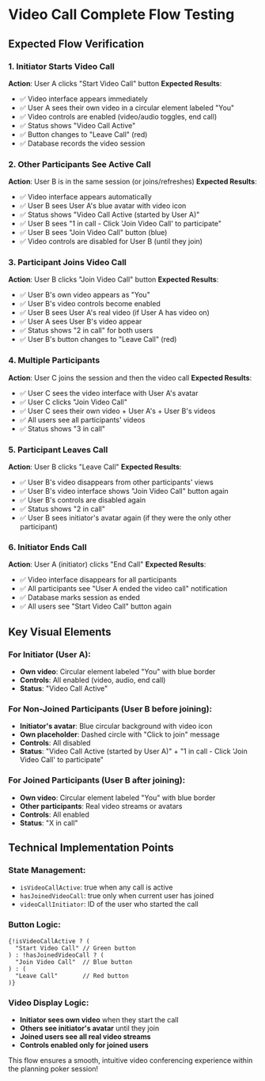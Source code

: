 # Video Call Complete Flow Testing

## Expected Flow Verification

### 1. **Initiator Starts Video Call**

**Action**: User A clicks "Start Video Call" button
**Expected Results**:
- ✅ Video interface appears immediately
- ✅ User A sees their own video in a circular element labeled "You"
- ✅ Video controls are enabled (video/audio toggles, end call)
- ✅ Status shows "Video Call Active"
- ✅ Button changes to "Leave Call" (red)
- ✅ Database records the video session

### 2. **Other Participants See Active Call**

**Action**: User B is in the same session (or joins/refreshes)
**Expected Results**:
- ✅ Video interface appears automatically
- ✅ User B sees User A's blue avatar with video icon
- ✅ Status shows "Video Call Active (started by User A)"
- ✅ User B sees "1 in call - Click 'Join Video Call' to participate"
- ✅ User B sees "Join Video Call" button (blue)
- ✅ Video controls are disabled for User B (until they join)

### 3. **Participant Joins Video Call**

**Action**: User B clicks "Join Video Call" button
**Expected Results**:
- ✅ User B's own video appears as "You"
- ✅ User B's video controls become enabled
- ✅ User B sees User A's real video (if User A has video on)
- ✅ User A sees User B's video appear
- ✅ Status shows "2 in call" for both users
- ✅ User B's button changes to "Leave Call" (red)

### 4. **Multiple Participants**

**Action**: User C joins the session and then the video call
**Expected Results**:
- ✅ User C sees the video interface with User A's avatar
- ✅ User C clicks "Join Video Call"
- ✅ User C sees their own video + User A's + User B's videos
- ✅ All users see all participants' videos
- ✅ Status shows "3 in call"

### 5. **Participant Leaves Call**

**Action**: User B clicks "Leave Call"
**Expected Results**:
- ✅ User B's video disappears from other participants' views
- ✅ User B's video interface shows "Join Video Call" button again
- ✅ User B's controls are disabled again
- ✅ Status shows "2 in call"
- ✅ User B sees initiator's avatar again (if they were the only other participant)

### 6. **Initiator Ends Call**

**Action**: User A (initiator) clicks "End Call"
**Expected Results**:
- ✅ Video interface disappears for all participants
- ✅ All participants see "User A ended the video call" notification
- ✅ Database marks session as ended
- ✅ All users see "Start Video Call" button again

## Key Visual Elements

### **For Initiator (User A)**:
- **Own video**: Circular element labeled "You" with blue border
- **Controls**: All enabled (video, audio, end call)
- **Status**: "Video Call Active"

### **For Non-Joined Participants (User B before joining)**:
- **Initiator's avatar**: Blue circular background with video icon
- **Own placeholder**: Dashed circle with "Click to join" message
- **Controls**: All disabled
- **Status**: "Video Call Active (started by User A)" + "1 in call - Click 'Join Video Call' to participate"

### **For Joined Participants (User B after joining)**:
- **Own video**: Circular element labeled "You" with blue border
- **Other participants**: Real video streams or avatars
- **Controls**: All enabled
- **Status**: "X in call"

## Technical Implementation Points

### **State Management**:
- `isVideoCallActive`: true when any call is active
- `hasJoinedVideoCall`: true only when current user has joined
- `videoCallInitiator`: ID of the user who started the call

### **Button Logic**:
```tsx
{!isVideoCallActive ? (
  "Start Video Call" // Green button
) : !hasJoinedVideoCall ? (
  "Join Video Call"  // Blue button
) : (
  "Leave Call"       // Red button
)}
```

### **Video Display Logic**:
- **Initiator sees own video** when they start the call
- **Others see initiator's avatar** until they join
- **Joined users see all real video streams**
- **Controls enabled only for joined users**

This flow ensures a smooth, intuitive video conferencing experience within the planning poker session!

